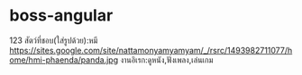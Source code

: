 # boss-angular
123
สัตว์ที่ชอบ(ใส่รูปด้วย):หมี
https://sites.google.com/site/nattamonyamyamyam/_/rsrc/1493982711077/home/hmi-phaenda/panda.jpg
งานอิเรก:ดูหนัง,ฟังเพลง,เล่นเกม